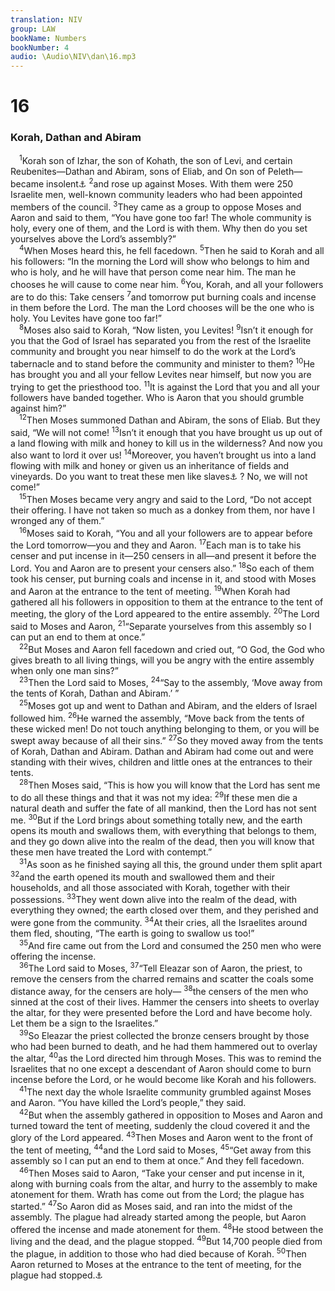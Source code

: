 ```yaml
---
translation: NIV
group: LAW
bookName: Numbers 
bookNumber: 4
audio: \Audio\NIV\dan\16.mp3
---
```


<div class="title"><h1>16</h1><h3>Korah, Dathan and Abiram </h3></div>
<span class="verse dan_16_1"> <sup>1</sup>Korah son of Izhar, the son of Kohath, the son of Levi, and certain Reubenites—Dathan and Abiram, sons of Eliab, and On son of Peleth—became insolent<a data-toggle="tooltip" data-placement="bottom" title="Or Peleth—took men">⚓</a></span>
<span class="verse dan_16_2"><sup>2</sup>and rose up against Moses. With them were 250 Israelite men, well-known community leaders who had been appointed members of the council. </span>
<span class="verse dan_16_3"><sup>3</sup>They came as a group to oppose Moses and Aaron and said to them, “You have gone too far! The whole community is holy, every one of them, and the Lord is with them. Why then do you set yourselves above the Lord’s assembly?” <br/></span>
<span class="verse dan_16_4"> <sup>4</sup>When Moses heard this, he fell facedown. </span>
<span class="verse dan_16_5"><sup>5</sup>Then he said to Korah and all his followers: “In the morning the Lord will show who belongs to him and who is holy, and he will have that person come near him. The man he chooses he will cause to come near him. </span>
<span class="verse dan_16_6"><sup>6</sup>You, Korah, and all your followers are to do this: Take censers </span>
<span class="verse dan_16_7"><sup>7</sup>and tomorrow put burning coals and incense in them before the Lord. The man the Lord chooses will be the one who is holy. You Levites have gone too far!” <br/></span>
<span class="verse dan_16_8"> <sup>8</sup>Moses also said to Korah, “Now listen, you Levites! </span>
<span class="verse dan_16_9"><sup>9</sup>Isn’t it enough for you that the God of Israel has separated you from the rest of the Israelite community and brought you near himself to do the work at the Lord’s tabernacle and to stand before the community and minister to them? </span>
<span class="verse dan_16_10"><sup>10</sup>He has brought you and all your fellow Levites near himself, but now you are trying to get the priesthood too. </span>
<span class="verse dan_16_11"><sup>11</sup>It is against the Lord that you and all your followers have banded together. Who is Aaron that you should grumble against him?” <br/></span>
<span class="verse dan_16_12"> <sup>12</sup>Then Moses summoned Dathan and Abiram, the sons of Eliab. But they said, “We will not come! </span>
<span class="verse dan_16_13"><sup>13</sup>Isn’t it enough that you have brought us up out of a land flowing with milk and honey to kill us in the wilderness? And now you also want to lord it over us! </span>
<span class="verse dan_16_14"><sup>14</sup>Moreover, you haven’t brought us into a land flowing with milk and honey or given us an inheritance of fields and vineyards. Do you want to treat these men like slaves<a data-toggle="tooltip" data-placement="bottom" title="Or to deceive these men ; Hebrew Will you gouge out the eyes of these men">⚓</a> ? No, we will not come!” <br/></span>
<span class="verse dan_16_15"> <sup>15</sup>Then Moses became very angry and said to the Lord, “Do not accept their offering. I have not taken so much as a donkey from them, nor have I wronged any of them.” <br/></span>
<span class="verse dan_16_16"> <sup>16</sup>Moses said to Korah, “You and all your followers are to appear before the Lord tomorrow—you and they and Aaron. </span>
<span class="verse dan_16_17"><sup>17</sup>Each man is to take his censer and put incense in it—250 censers in all—and present it before the Lord. You and Aaron are to present your censers also.” </span>
<span class="verse dan_16_18"><sup>18</sup>So each of them took his censer, put burning coals and incense in it, and stood with Moses and Aaron at the entrance to the tent of meeting. </span>
<span class="verse dan_16_19"><sup>19</sup>When Korah had gathered all his followers in opposition to them at the entrance to the tent of meeting, the glory of the Lord appeared to the entire assembly. </span>
<span class="verse dan_16_20"><sup>20</sup>The Lord said to Moses and Aaron, </span>
<span class="verse dan_16_21"><sup>21</sup>“Separate yourselves from this assembly so I can put an end to them at once.” <br/></span>
<span class="verse dan_16_22"> <sup>22</sup>But Moses and Aaron fell facedown and cried out, “O God, the God who gives breath to all living things, will you be angry with the entire assembly when only one man sins?” <br/></span>
<span class="verse dan_16_23"> <sup>23</sup>Then the Lord said to Moses, </span>
<span class="verse dan_16_24"><sup>24</sup>“Say to the assembly, ‘Move away from the tents of Korah, Dathan and Abiram.’ ” <br/></span>
<span class="verse dan_16_25"> <sup>25</sup>Moses got up and went to Dathan and Abiram, and the elders of Israel followed him. </span>
<span class="verse dan_16_26"><sup>26</sup>He warned the assembly, “Move back from the tents of these wicked men! Do not touch anything belonging to them, or you will be swept away because of all their sins.” </span>
<span class="verse dan_16_27"><sup>27</sup>So they moved away from the tents of Korah, Dathan and Abiram. Dathan and Abiram had come out and were standing with their wives, children and little ones at the entrances to their tents. <br/></span>
<span class="verse dan_16_28"> <sup>28</sup>Then Moses said, “This is how you will know that the Lord has sent me to do all these things and that it was not my idea: </span>
<span class="verse dan_16_29"><sup>29</sup>If these men die a natural death and suffer the fate of all mankind, then the Lord has not sent me. </span>
<span class="verse dan_16_30"><sup>30</sup>But if the Lord brings about something totally new, and the earth opens its mouth and swallows them, with everything that belongs to them, and they go down alive into the realm of the dead, then you will know that these men have treated the Lord with contempt.” <br/></span>
<span class="verse dan_16_31"> <sup>31</sup>As soon as he finished saying all this, the ground under them split apart </span>
<span class="verse dan_16_32"><sup>32</sup>and the earth opened its mouth and swallowed them and their households, and all those associated with Korah, together with their possessions. </span>
<span class="verse dan_16_33"><sup>33</sup>They went down alive into the realm of the dead, with everything they owned; the earth closed over them, and they perished and were gone from the community. </span>
<span class="verse dan_16_34"><sup>34</sup>At their cries, all the Israelites around them fled, shouting, “The earth is going to swallow us too!” <br/></span>
<span class="verse dan_16_35"> <sup>35</sup>And fire came out from the Lord and consumed the 250 men who were offering the incense. <br/></span>
<span class="verse dan_16_36"> <sup>36</sup>The Lord said to Moses, </span>
<span class="verse dan_16_37"><sup>37</sup>“Tell Eleazar son of Aaron, the priest, to remove the censers from the charred remains and scatter the coals some distance away, for the censers are holy— </span>
<span class="verse dan_16_38"><sup>38</sup>the censers of the men who sinned at the cost of their lives. Hammer the censers into sheets to overlay the altar, for they were presented before the Lord and have become holy. Let them be a sign to the Israelites.” <br/></span>
<span class="verse dan_16_39"> <sup>39</sup>So Eleazar the priest collected the bronze censers brought by those who had been burned to death, and he had them hammered out to overlay the altar, </span>
<span class="verse dan_16_40"><sup>40</sup>as the Lord directed him through Moses. This was to remind the Israelites that no one except a descendant of Aaron should come to burn incense before the Lord, or he would become like Korah and his followers. <br/></span>
<span class="verse dan_16_41"> <sup>41</sup>The next day the whole Israelite community grumbled against Moses and Aaron. “You have killed the Lord’s people,” they said. <br/></span>
<span class="verse dan_16_42"> <sup>42</sup>But when the assembly gathered in opposition to Moses and Aaron and turned toward the tent of meeting, suddenly the cloud covered it and the glory of the Lord appeared. </span>
<span class="verse dan_16_43"><sup>43</sup>Then Moses and Aaron went to the front of the tent of meeting, </span>
<span class="verse dan_16_44"><sup>44</sup>and the Lord said to Moses, </span>
<span class="verse dan_16_45"><sup>45</sup>“Get away from this assembly so I can put an end to them at once.” And they fell facedown. <br/></span>
<span class="verse dan_16_46"> <sup>46</sup>Then Moses said to Aaron, “Take your censer and put incense in it, along with burning coals from the altar, and hurry to the assembly to make atonement for them. Wrath has come out from the Lord; the plague has started.” </span>
<span class="verse dan_16_47"><sup>47</sup>So Aaron did as Moses said, and ran into the midst of the assembly. The plague had already started among the people, but Aaron offered the incense and made atonement for them. </span>
<span class="verse dan_16_48"><sup>48</sup>He stood between the living and the dead, and the plague stopped. </span>
<span class="verse dan_16_49"><sup>49</sup>But 14,700 people died from the plague, in addition to those who had died because of Korah. </span>
<span class="verse dan_16_50"><sup>50</sup>Then Aaron returned to Moses at the entrance to the tent of meeting, for the plague had stopped.<a data-toggle="tooltip" data-placement="bottom" title="In Hebrew texts 16:36-50 is numbered 17:1-15.">⚓</a><br/></span>
